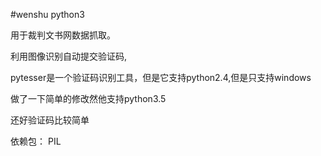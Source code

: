 #wenshu
python3

用于裁判文书网数据抓取。

利用图像识别自动提交验证码,

pytesser是一个验证码识别工具，但是它支持python2.4,但是只支持windows

做了一下简单的修改然他支持python3.5

还好验证码比较简单

依赖包：
PIL
